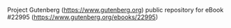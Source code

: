 Project Gutenberg (https://www.gutenberg.org) public repository for eBook #22995 (https://www.gutenberg.org/ebooks/22995)
